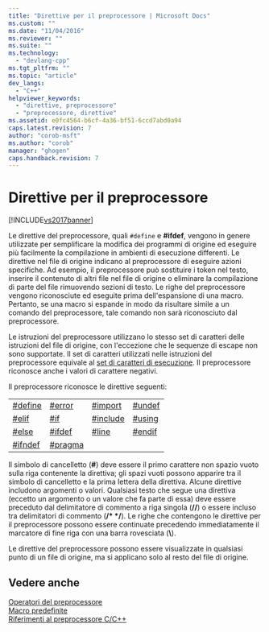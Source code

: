 ```yaml
---
title: "Direttive per il preprocessore | Microsoft Docs"
ms.custom: ""
ms.date: "11/04/2016"
ms.reviewer: ""
ms.suite: ""
ms.technology: 
  - "devlang-cpp"
ms.tgt_pltfrm: ""
ms.topic: "article"
dev_langs: 
  - "C++"
helpviewer_keywords: 
  - "direttive, preprocessore"
  - "preprocessore, direttive"
ms.assetid: e0fc4564-b6cf-4a36-bf51-6ccd7abd0a94
caps.latest.revision: 7
author: "corob-msft"
ms.author: "corob"
manager: "ghogen"
caps.handback.revision: 7
---
```

# Direttive per il preprocessore
[!INCLUDE[vs2017banner](../assembler/inline/includes/vs2017banner.md)]

Le direttive del preprocessore, quali `#define` e **\#ifdef**, vengono in genere utilizzate per semplificare la modifica dei programmi di origine ed eseguire più facilmente la compilazione in ambienti di esecuzione differenti.  Le direttive nel file di origine indicano al preprocessore di eseguire azioni specifiche.  Ad esempio, il preprocessore può sostituire i token nel testo, inserire il contenuto di altri file nel file di origine o eliminare la compilazione di parte del file rimuovendo sezioni di testo.  Le righe del preprocessore vengono riconosciute ed eseguite prima dell'espansione di una macro.  Pertanto, se una macro si espande in modo da risultare simile a un comando del preprocessore, tale comando non sarà riconosciuto dal preprocessore.  
  
 Le istruzioni del preprocessore utilizzano lo stesso set di caratteri delle istruzioni del file di origine, con l'eccezione che le sequenze di escape non sono supportate.  Il set di caratteri utilizzati nelle istruzioni del preprocessore equivale al [set di caratteri di esecuzione](http://msdn.microsoft.com/it-it/a7901c61-524d-47c6-beb6-d9dacc2e72ed).  Il preprocessore riconosce anche i valori di carattere negativi.  
  
 Il preprocessore riconosce le direttive seguenti:  
  
|||||  
|-|-|-|-|  
|[\#define](../preprocessor/hash-define-directive-c-cpp.md)|[\#error](../preprocessor/hash-error-directive-c-cpp.md)|[\#import](../preprocessor/hash-import-directive-cpp.md)|[\#undef](../preprocessor/hash-undef-directive-c-cpp.md)|  
|[\#elif](../preprocessor/hash-if-hash-elif-hash-else-and-hash-endif-directives-c-cpp.md)|[\#if](../preprocessor/hash-if-hash-elif-hash-else-and-hash-endif-directives-c-cpp.md)|[\#include](../preprocessor/hash-include-directive-c-cpp.md)|[\#using](../preprocessor/hash-using-directive-cpp.md)|  
|[\#else](../preprocessor/hash-if-hash-elif-hash-else-and-hash-endif-directives-c-cpp.md)|[\#ifdef](../preprocessor/hash-ifdef-and-hash-ifndef-directives-c-cpp.md)|[\#line](../preprocessor/hash-line-directive-c-cpp.md)|[\#endif](../preprocessor/hash-if-hash-elif-hash-else-and-hash-endif-directives-c-cpp.md)|  
|[\#ifndef](../preprocessor/hash-ifdef-and-hash-ifndef-directives-c-cpp.md)|[\#pragma](../preprocessor/pragma-directives-and-the-pragma-keyword.md)|||  
  
 Il simbolo di cancelletto \(**\#**\) deve essere il primo carattere non spazio vuoto sulla riga contenente la direttiva; gli spazi vuoti possono apparire tra il simbolo di cancelletto e la prima lettera della direttiva.  Alcune direttive includono argomenti o valori.  Qualsiasi testo che segue una direttiva \(eccetto un argomento o un valore che fa parte di essa\) deve essere preceduto dal delimitatore di commento a riga singola \(**\/\/**\) o essere incluso tra delimitatori di commento \(**\/\* \*\/**\).  Le righe che contengono le direttive per il preprocessore possono essere continuate precedendo immediatamente il marcatore di fine riga con una barra rovesciata \(**\\**\).  
  
 Le direttive del preprocessore possono essere visualizzate in qualsiasi punto di un file di origine, ma si applicano solo al resto del file di origine.  
  
## Vedere anche  
 [Operatori del preprocessore](../preprocessor/preprocessor-operators.md)   
 [Macro predefinite](../preprocessor/predefined-macros.md)   
 [Riferimenti al preprocessore C\/C\+\+](../preprocessor/c-cpp-preprocessor-reference.md)